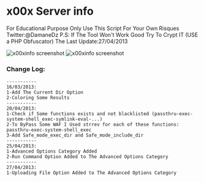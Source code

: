 # x00x Server info

For Educational Purpose Only 
Use This Script For Your Own Risques
Twitter:@DamaneDz
P.S: If The Tool Won't Work Good Try To Crypt IT (USE a PHP Obfuscator) 
The Last Update:27/04/2013
  
  ![x00xinfo screenshot](https://image.prntscr.com/image/5mxFzE6_Qbey1V5jU3Saiw.png)
  ![x00xinfo screenshot](https://image.prntscr.com/image/lAIO_qO2TI6ILzRx3XF9ZQ.png)

### Change Log:
    -----------
    16/03/2013:
    1-Add The Current Dir Option 
    2-Coloring Some Results
    -----------
    20/04/2013:
    1-Check if Some functions exists and not blacklisted (passthru-exec-system-shell_exec-symlink-eval-...)
    2-To ByPass Some WAF I Used strrev for each of these functions: passthru-exec-system-shell_exec
    3-Add Safe_mode_exec_dir and Safe_mode_include_dir
    -----------
    25/04/2013:
    1-Advanced Options Category Added
    2-Run Command Option Added to The Advanced Options Category
    -----------
    27/04/2013:
    1-Uploading File Option Added to The Advanced Options Category
